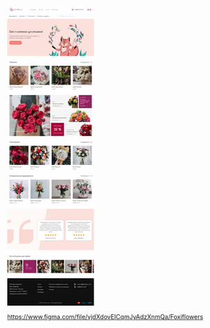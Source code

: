 <img src="layout.jpg" width="200" />

https://www.figma.com/file/vjdXdovEICqmJyAdzXnmQa/Foxiflowers
